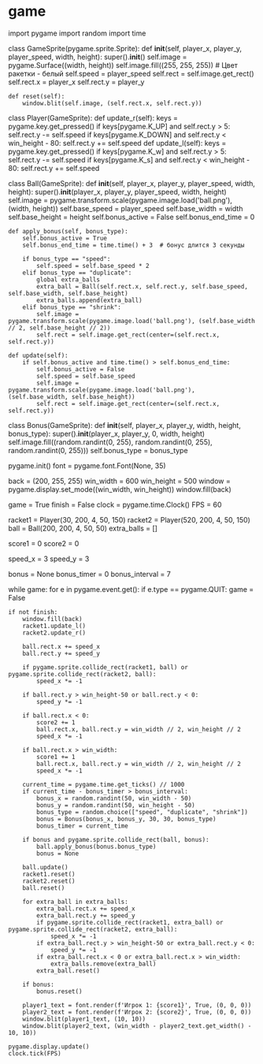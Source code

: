 # game
import pygame
import random
import time

class GameSprite(pygame.sprite.Sprite):
    def __init__(self, player_x, player_y, player_speed, width, height):
        super().__init__()
        self.image = pygame.Surface((width, height))
        self.image.fill((255, 255, 255))  # Цвет ракетки - белый
        self.speed = player_speed
        self.rect = self.image.get_rect()
        self.rect.x = player_x
        self.rect.y = player_y

    def reset(self):
        window.blit(self.image, (self.rect.x, self.rect.y))

class Player(GameSprite):
    def update_r(self):
        keys = pygame.key.get_pressed()
        if keys[pygame.K_UP] and self.rect.y > 5:
            self.rect.y -= self.speed
        if keys[pygame.K_DOWN] and self.rect.y < win_height - 80:
            self.rect.y += self.speed
    def update_l(self):
        keys = pygame.key.get_pressed()
        if keys[pygame.K_w] and self.rect.y > 5:
            self.rect.y -= self.speed
        if keys[pygame.K_s] and self.rect.y < win_height - 80:
            self.rect.y += self.speed

class Ball(GameSprite):
    def __init__(self, player_x, player_y, player_speed, width, height):
        super().__init__(player_x, player_y, player_speed, width, height)
        self.image = pygame.transform.scale(pygame.image.load('ball.png'), (width, height))
        self.base_speed = player_speed
        self.base_width = width
        self.base_height = height
        self.bonus_active = False
        self.bonus_end_time = 0

    def apply_bonus(self, bonus_type):
        self.bonus_active = True
        self.bonus_end_time = time.time() + 3  # бонус длится 3 секунды

        if bonus_type == "speed":
            self.speed = self.base_speed * 2
        elif bonus_type == "duplicate":
            global extra_balls
            extra_ball = Ball(self.rect.x, self.rect.y, self.base_speed, self.base_width, self.base_height)
            extra_balls.append(extra_ball)
        elif bonus_type == "shrink":
            self.image = pygame.transform.scale(pygame.image.load('ball.png'), (self.base_width // 2, self.base_height // 2))
            self.rect = self.image.get_rect(center=(self.rect.x, self.rect.y))

    def update(self):
        if self.bonus_active and time.time() > self.bonus_end_time:
            self.bonus_active = False
            self.speed = self.base_speed
            self.image = pygame.transform.scale(pygame.image.load('ball.png'), (self.base_width, self.base_height))
            self.rect = self.image.get_rect(center=(self.rect.x, self.rect.y))

class Bonus(GameSprite):
    def __init__(self, player_x, player_y, width, height, bonus_type):
        super().__init__(player_x, player_y, 0, width, height)
        self.image.fill((random.randint(0, 255), random.randint(0, 255), random.randint(0, 255)))
        self.bonus_type = bonus_type

pygame.init()
font = pygame.font.Font(None, 35)

back = (200, 255, 255)
win_width = 600
win_height = 500
window = pygame.display.set_mode((win_width, win_height))
window.fill(back)

game = True
finish = False
clock = pygame.time.Clock()
FPS = 60

racket1 = Player(30, 200, 4, 50, 150)
racket2 = Player(520, 200, 4, 50, 150)
ball = Ball(200, 200, 4, 50, 50)
extra_balls = []

score1 = 0
score2 = 0

speed_x = 3
speed_y = 3

bonus = None
bonus_timer = 0
bonus_interval = 7

while game:
    for e in pygame.event.get():
        if e.type == pygame.QUIT:
            game = False
  
    if not finish:
        window.fill(back)
        racket1.update_l()
        racket2.update_r()

        ball.rect.x += speed_x
        ball.rect.y += speed_y

        if pygame.sprite.collide_rect(racket1, ball) or pygame.sprite.collide_rect(racket2, ball):
            speed_x *= -1
      
        if ball.rect.y > win_height-50 or ball.rect.y < 0:
            speed_y *= -1

        if ball.rect.x < 0:
            score2 += 1
            ball.rect.x, ball.rect.y = win_width // 2, win_height // 2
            speed_x *= -1

        if ball.rect.x > win_width:
            score1 += 1
            ball.rect.x, ball.rect.y = win_width // 2, win_height // 2
            speed_x *= -1

        current_time = pygame.time.get_ticks() // 1000
        if current_time - bonus_timer > bonus_interval:
            bonus_x = random.randint(50, win_width - 50)
            bonus_y = random.randint(50, win_height - 50)
            bonus_type = random.choice(["speed", "duplicate", "shrink"])
            bonus = Bonus(bonus_x, bonus_y, 30, 30, bonus_type)
            bonus_timer = current_time

        if bonus and pygame.sprite.collide_rect(ball, bonus):
            ball.apply_bonus(bonus.bonus_type)
            bonus = None

        ball.update()
        racket1.reset()
        racket2.reset()
        ball.reset()

        for extra_ball in extra_balls:
            extra_ball.rect.x += speed_x
            extra_ball.rect.y += speed_y
            if pygame.sprite.collide_rect(racket1, extra_ball) or pygame.sprite.collide_rect(racket2, extra_ball):
                speed_x *= -1
            if extra_ball.rect.y > win_height-50 or extra_ball.rect.y < 0:
                speed_y *= -1
            if extra_ball.rect.x < 0 or extra_ball.rect.x > win_width:
                extra_balls.remove(extra_ball)
            extra_ball.reset()

        if bonus:
            bonus.reset()

        player1_text = font.render(f'Игрок 1: {score1}', True, (0, 0, 0))
        player2_text = font.render(f'Игрок 2: {score2}', True, (0, 0, 0))
        window.blit(player1_text, (10, 10))
        window.blit(player2_text, (win_width - player2_text.get_width() - 10, 10))

    pygame.display.update()
    clock.tick(FPS)
